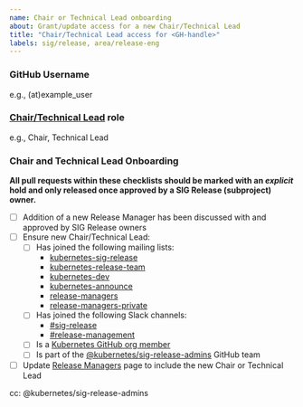 ```yaml
---
name: Chair or Technical Lead onboarding
about: Grant/update access for a new Chair/Technical Lead
title: "Chair/Technical Lead access for <GH-handle>"
labels: sig/release, area/release-eng
---
```


### GitHub Username

e.g., (at)example_user

### [Chair/Technical Lead](https://git.k8s.io/sig-release/lead/onboarding.md) role

e.g., Chair, Technical Lead

### Chair and Technical Lead Onboarding

**All pull requests within these checklists should be marked with an _explicit_
hold and only released once approved by a SIG Release (subproject) owner.**

- [ ] Addition of a new Release Manager has been discussed with and approved by
      SIG Release owners
- [ ] Ensure new Chair/Technical Lead:
  - [ ] Has joined the following mailing lists:
    - [kubernetes-sig-release](https://groups.google.com/forum/#!forum/kubernetes-sig-release)
    - [kubernetes-release-team](https://groups.google.com/a/kubernetes.io/g/release-team)
    - [kubernetes-dev](https://groups.google.com/a/kubernetes.io/g/dev)
    - [kubernetes-announce](https://groups.google.com/forum/#!forum/kubernetes-announce)
    - [release-managers](https://groups.google.com/a/kubernetes.io/forum/#!forum/release-managers)
    - [release-managers-private](https://groups.google.com/a/kubernetes.io/forum/#!forum/release-managers-private)
  - [ ] Has joined the following Slack channels:
    - [#sig-release](https://kubernetes.slack.com/messages/C2C40FMNF)
    - [#release-management](https://kubernetes.slack.com/messages/CJH2GBF7Y)
  - [ ] Is a [Kubernetes GitHub org member](https://github.com/kubernetes/community/blob/master/community-membership.md#member)
  - [ ] Is part of the [@kubernetes/sig-release-admins](https://github.com/orgs/kubernetes/teams/sig-release-admins) GitHub team
- [ ] Update [Release Managers](https://git.k8s.io/sig-release/release-managers.md) page to include the new Chair or Technical Lead

<!--
Uncomment the appropriate checklist for the Chair/Technical Lead role the new candidate will hold.

As you work through the checklist, use the following PRs as guides:
- k/sig-release: https://github.com/kubernetes/sig-release/pull/868
- k/org: https://github.com/kubernetes/org/pull/1440
- k/release: https://github.com/kubernetes/release/pull/950
- k/k8s.io: https://github.com/kubernetes/k8s.io/pull/481
- k/test-infra: https://github.com/kubernetes/test-infra/pull/15465
- k/community: https://github.com/kubernetes/community/pull/4284
-->

<!--
### Chair/Technical Lead

- [ ] Chair/Technical Lead has agreed to abide by the guidelines set forth in
  the [Security Release
  Process](https://git.k8s.io/security/security-release-process.md),
  specifically the embargo on CVE communications.
  (This must be done as an issue comment by the incoming Chair/Technical Lead.)
- [ ] Update GitHub teams [(`kubernetes/org`)](https://git.k8s.io/org/config/kubernetes/sig-release/teams.yaml)
  - `milestone-maintainers`
  - `release-engineering`
  - `release-managers`
  - `sig-release-admins`
- [ ] Update `OWNERS`
  - [ ] `kubernetes/sig-release` `OWNERS_ALIASES`
    - Add entry in the `sig-release-leads` section
  - [ ] `kubernetes/release` `OWNERS_ALIASES`
    - Add entry in the `sig-release-leads` section
  - [ ] `kubernetes/test-infra` `OWNERS_ALIASES`
    - Add entry in the `sig-release-leads` section
  - [ ] `kubernetes/kubernetes` `OWNERS_ALIASES`
    - Add entry in the `sig-release-approvers` section
  - [ ] `kubernetes/k8s.io` `OWNERS_ALIASES`
    - Add entry in the `release-engineering-approvers` section
- [ ] Update `SECURITY_CONTACTS`
  - [ ] `kubernetes/release`
  - [ ] `kubernetes/sig-release`
- [ ] Update Google Groups/GCP IAM membership [(`kubernetes/k8s.io`)](https://git.k8s.io/k8s.io/groups/groups.yaml)
  - `leads` (members)
  - `k8s-infra-release-admins` (members)
  - `k8s-infra-release-editors` (members)
  - `release-comms` (owners)
  - `release-managers` (owners)
  - `release-managers-private` (owners)
- [ ] Manually grant permission to post on [kubernetes-announce](https://groups.google.com/forum/#!forum/kubernetes-announce)
- [ ] Manually add to the [Release Team Google Group](https://groups.google.com/a/kubernetes.io/g/release-team)
- [ ] Update Slack `release-managers` and `release-team-leads` User Group [(`kubernetes/community`)](https://git.k8s.io/community/communication/slack-config/sig-release/usergroups.yaml)
- [ ] Manually add to the [#release-private](https://kubernetes.slack.com/archives/GKEA5EL67) Slack channel
-->

cc: @kubernetes/sig-release-admins
